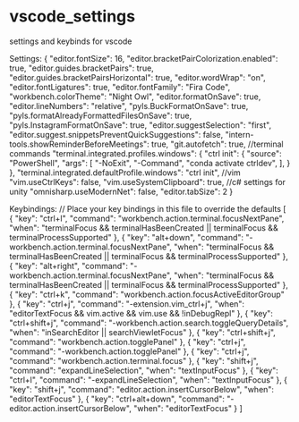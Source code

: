 # vscode_settings
settings and keybinds for vscode


Settings:
{
    "editor.fontSize": 16,
    "editor.bracketPairColorization.enabled": true,
    "editor.guides.bracketPairs": true,
    "editor.guides.bracketPairsHorizontal": true,
    "editor.wordWrap": "on",
    "editor.fontLigatures": true,
    "editor.fontFamily": "Fira Code",
    "workbench.colorTheme": "Night Owl",
    "editor.formatOnSave": true,
    "editor.lineNumbers": "relative",
    "pyls.BuckFormatOnSave": true,
    "pyls.formatAlreadyFormattedFilesOnSave": true,
    "pyls.InstagramFormatOnSave": true,
    "editor.suggestSelection": "first",
    "editor.suggest.snippetsPreventQuickSuggestions": false,
    "intern-tools.showReminderBeforeMeetings": true,
    "git.autofetch": true,
    //terminal commands
    "terminal.integrated.profiles.windows": {
        "ctrl init": {
            "source": "PowerShell",
            "args": [
                "-NoExit",
                "-Command",
                "conda activate ctrldev",
            ],
        }
    },
    "terminal.integrated.defaultProfile.windows": "ctrl init",
    //vim
    "vim.useCtrlKeys": false,
    "vim.useSystemClipboard": true,
    //c# settings for unity
    "omnisharp.useModernNet": false,
    "editor.tabSize": 2
}

Keybindings:
// Place your key bindings in this file to override the defaults
[
    {
        "key": "ctrl+l",
        "command": "workbench.action.terminal.focusNextPane",
        "when": "terminalFocus && terminalHasBeenCreated || terminalFocus && terminalProcessSupported"
    },
    {
        "key": "alt+down",
        "command": "-workbench.action.terminal.focusNextPane",
        "when": "terminalFocus && terminalHasBeenCreated || terminalFocus && terminalProcessSupported"
    },
    {
        "key": "alt+right",
        "command": "-workbench.action.terminal.focusNextPane",
        "when": "terminalFocus && terminalHasBeenCreated || terminalFocus && terminalProcessSupported"
    },
    {
        "key": "ctrl+k",
        "command": "workbench.action.focusActiveEditorGroup"
    },
    {
        "key": "ctrl+j",
        "command": "-extension.vim_ctrl+j",
        "when": "editorTextFocus && vim.active && vim.use<C-j> && !inDebugRepl"
    },
    {
        "key": "ctrl+shift+j",
        "command": "-workbench.action.search.toggleQueryDetails",
        "when": "inSearchEditor || searchViewletFocus"
    },
    {
        "key": "ctrl+shift+j",
        "command": "workbench.action.togglePanel"
    },
    {
        "key": "ctrl+j",
        "command": "-workbench.action.togglePanel"
    },
    {
        "key": "ctrl+j",
        "command": "workbench.action.terminal.focus"
    },
    {
        "key": "shift+j",
        "command": "expandLineSelection",
        "when": "textInputFocus"
    },
    {
        "key": "ctrl+l",
        "command": "-expandLineSelection",
        "when": "textInputFocus"
    },
    {
        "key": "shift+j",
        "command": "editor.action.insertCursorBelow",
        "when": "editorTextFocus"
    },
    {
        "key": "ctrl+alt+down",
        "command": "-editor.action.insertCursorBelow",
        "when": "editorTextFocus"
    }
]


